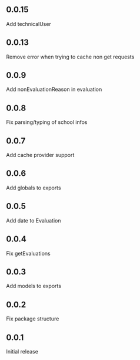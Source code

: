 ## 0.0.15

Add technicalUser

## 0.0.13

Remove error when trying to cache non get requests

## 0.0.9

Add nonEvaluationReason in evaluation

## 0.0.8

Fix parsing/typing of school infos

## 0.0.7

Add cache provider support

## 0.0.6

Add globals to exports

## 0.0.5

Add date to Evaluation

## 0.0.4

Fix getEvaluations

## 0.0.3

Add models to exports

## 0.0.2

Fix package structure

## 0.0.1

Initial release
